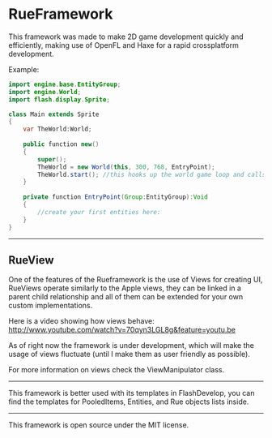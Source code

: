 RueFramework
============

This framework was made to make 2D game development quickly and efficiently, making use of OpenFL and Haxe for a rapid crossplatform development.


Example:
```java
import engine.base.EntityGroup;
import engine.World;
import flash.display.Sprite;

class Main extends Sprite 
{
	var TheWorld:World;
	
	public function new() 
	{
		super();	
		TheWorld = new World(this, 300, 768, EntryPoint);
		TheWorld.start(); //this hooks up the world game loop and calls your entry point with the main entity group.
	}
	
	private function EntryPoint(Group:EntityGroup):Void
	{
		//create your first entities here:
	}
}
```

--------------------------------------------------------------------------------

RueView
-------

One of the features of the Rueframework is the use of Views for creating UI, RueViews operate similarly to the Apple views, they can be linked in a parent child relationship and all of them can be extended for your own custom implementations.

Here is a video showing how views behave: http://www.youtube.com/watch?v=70qyn3LGL8g&feature=youtu.be

As of right now the framework is under development, which will make the usage of views fluctuate (until I make them as user friendly as possible).

For more information on views check the ViewManipulator class.

--------------------------------------------------------------------------------

This framework is better used with its templates in FlashDevelop, you can find the templates for PooledItems, Entities, and Rue objects lists inside.

--------------------------------------------------------------------------------


This framework is open source under the MIT license.
